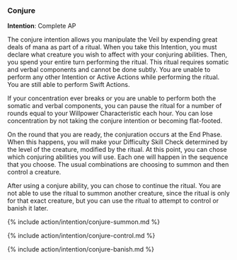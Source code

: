 ### Conjure
**Intention**: Complete AP

The conjure intention allows you manipulate the Veil by expending great deals of mana as part of a ritual. When you take this Intention, you must declare what creature you wish to affect with your conjuring abilities. Then, you spend your entire turn performing the ritual. This ritual requires somatic and verbal components and cannot be done subtly.  You are unable to perform any other Intention or Active Actions while performing the ritual. You are still able to perform Swift Actions.

If your concentration ever breaks or you are unable to perform both the somatic and verbal components, you can pause the ritual for a number of rounds equal to your Willpower Characteristic each hour. You can lose concentration by not taking the conjure intention or becoming flat-footed.

On the round that you are ready, the conjuration occurs at the End Phase. When this happens, you will make your Difficulty Skill Check determined by the level of the creature, modified by the ritual. At this point, you can chose which conjuring abilities you will use. Each one will happen in the sequence that you choose. The usual combinations are choosing to summon and then control a creature. 

After using a conjure ability, you can chose to continue the ritual. You are not able to use the ritual to summon another creature, since the ritual is only for that exact creature, but you can use the ritual to attempt to control or banish it later.


{% include action/intention/conjure-summon.md %}

{% include action/intention/conjure-control.md %}

{% include action/intention/conjure-banish.md %}